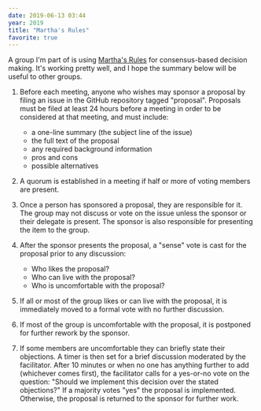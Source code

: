 ```yaml
---
date: 2019-06-13 03:44
year: 2019
title: "Martha's Rules"
favorite: true
---
```


A group I'm part of is using [Martha's Rules](https://doi.org/10.1177/088610998600100206) for consensus-based decision making.
It's working pretty well,
and I hope the summary below will be useful to other groups.

1.  Before each meeting, anyone who wishes may sponsor a proposal
    by filing an issue in the GitHub repository tagged "proposal".
    Proposals must be filed at least 24 hours before a meeting
    in order to be considered at that meeting, and must include:
    -   a one-line summary (the subject line of the issue)
    -   the full text of the proposal
    -   any required background information
    -   pros and cons
    -   possible alternatives

2.  A quorum is established in a meeting if half or more of voting members are present.

3.  Once a person has sponsored a proposal, they are responsible for it.
    The group may not discuss or vote on the issue unless the sponsor or their delegate is present.
    The sponsor is also responsible for presenting the item to the group.

4.  After the sponsor presents the proposal,
    a "sense" vote is cast for the proposal prior to any discussion:
    -   Who likes the proposal?
    -   Who can live with the proposal?
    -   Who is uncomfortable with the proposal?

5.  If all or most of the group likes or can live with the proposal,
    it is immediately moved to a formal vote with no further discussion.

6.  If most of the group is uncomfortable with the proposal,
    it is postponed for further rework by the sponsor.

7.  If some members are uncomfortable they can briefly state their objections.
    A timer is then set for a brief discussion moderated by the facilitator.
    After 10 minutes or when no one has anything further to add (whichever comes first),
    the facilitator calls for a yes-or-no vote on the question:
    "Should we implement this decision over the stated objections?"
    If a majority votes "yes" the proposal is implemented.
    Otherwise, the proposal is returned to the sponsor for further work.
